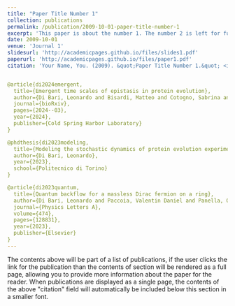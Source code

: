 ```yaml
---
title: "Paper Title Number 1"
collection: publications
permalink: /publication/2009-10-01-paper-title-number-1
excerpt: 'This paper is about the number 1. The number 2 is left for future work.'
date: 2009-10-01
venue: 'Journal 1'
slidesurl: 'http://academicpages.github.io/files/slides1.pdf'
paperurl: 'http://academicpages.github.io/files/paper1.pdf'
citation: 'Your Name, You. (2009). &quot;Paper Title Number 1.&quot; <i>Journal 1</i>. 1(1).'


@article{di2024emergent,
  title={Emergent time scales of epistasis in protein evolution},
  author={Di Bari, Leonardo and Bisardi, Matteo and Cotogno, Sabrina and Weigt, Martin and Zamponi, Francesco},
  journal={bioRxiv},
  pages={2024--03},
  year={2024},
  publisher={Cold Spring Harbor Laboratory}
}

@phdthesis{di2023modeling,
  title={Modeling the stochastic dynamics of protein evolution experiments using protein sequence landscapes},
  author={Di Bari, Leonardo},
  year={2023},
  school={Politecnico di Torino}
}

@article{di2023quantum,
  title={Quantum backflow for a massless Dirac fermion on a ring},
  author={Di Bari, Leonardo and Paccoia, Valentin Daniel and Panella, Orlando and Roy, Pinaki},
  journal={Physics Letters A},
  volume={474},
  pages={128831},
  year={2023},
  publisher={Elsevier}
}
---
```


The contents above will be part of a list of publications, if the user clicks the link for the publication than the contents of section will be rendered as a full page, allowing you to provide more information about the paper for the reader. When publications are displayed as a single page, the contents of the above "citation" field will automatically be included below this section in a smaller font.
